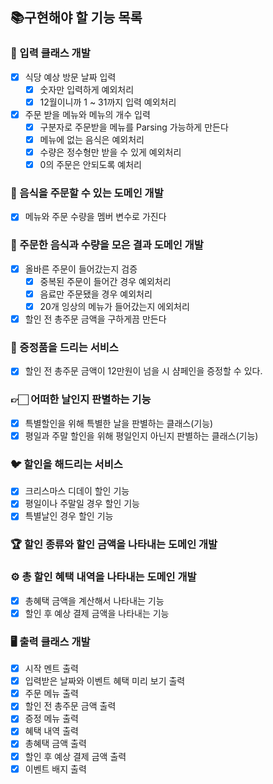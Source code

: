 ## 📚구현해야 할 기능 목록

### 🧮 입력 클래스 개발
- [x] 식당 예상 방문 날짜 입력
  - [x] 숫자만 입력하게 예외처리
  - [x] 12월이니까 1 ~ 31까지 입력 예외처리
- [x] 주문 받을 메뉴와 메뉴의 개수 입력
  - [x] 구분자로 주문받을 메뉴를 Parsing 가능하게 만든다
  - [x] 메뉴에 없는 음식은 예외처리
  - [x] 수량은 정수형만 받을 수 있게 예외처리
  - [x] 0의 주문은 안되도록 예처리
### 📄 음식을 주문할 수 있는 도메인 개발
- [x] 메뉴와 주문 수량을 멤버 변수로 가진다 
### 📕 주문한 음식과 수량을 모은 결과 도메인 개발
- [x] 올바른 주문이 들어갔는지 검증
  - [x] 중복된 주문이 들어간 경우 예외처리
  - [x] 음료만 주문됐을 경우 예외처리
  - [x] 20개 잉상의 메뉴가 들어갔는지 에외처리
- [x] 할인 전 총주문 금액을 구하게끔 만든다
### 🎁 증정품을 드리는 서비스
- [x] 할인 전 총주문 금액이 12만원이 넘을 시 샴페인을 증정할 수 있다.
### 👉🏻 어떠한 날인지 판별하는 기능
- [x] 특별할인을 위해 특별한 날을 판별하는 클래스(기능)
- [x] 평일과 주말 할인을 위해 평일인지 아닌지 판별하는 클래스(기능)
### 🐦 할인을 해드리는 서비스
- [x] 크리스마스 디데이 할인 기능
- [x] 평일이나 주말일 경우 할인 기능
- [x] 특별날인 경우 할인 기능
### 🏆 할인 종류와 할인 금액을 나타내는 도메인 개발
### ⚙️ 총 할인 혜택 내역을 나타내는 도메인 개발
- [x] 총혜택 금액을 계산해서 나타내는 기능 
- [x] 할인 후 예상 결제 금액을 나타내는 기능
### 🖥️ 출력 클래스 개발
- [x] 시작 멘트 출력
- [x] 입력받은 날짜와 이벤트 혜택 미리 보기 출력
- [x] 주문 메뉴 출력
- [x] 할인 전 총주문 금액 출력
- [x] 증정 메뉴 출력
- [x] 혜택 내역 출력
- [x] 총혜택 금액 출력
- [x] 할인 후 예상 결제 금액 출력
- [x] 이벤트 배지 출력